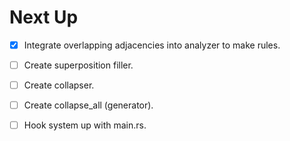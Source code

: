 # Next Up

- [x] Integrate overlapping adjacencies into analyzer to make rules.
- [ ] Create superposition filler.
- [ ] Create collapser.
- [ ] Create collapse_all (generator).
- [ ] Hook system up with main.rs.

